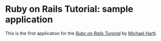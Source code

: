 # Ruby on Rails Tutorial: sample application

This is the first application for the
[*Ruby on Rails Turorial*](http://railstutorial.jp/)
by [Michael Hartl](http://michaelhartl.com/).
